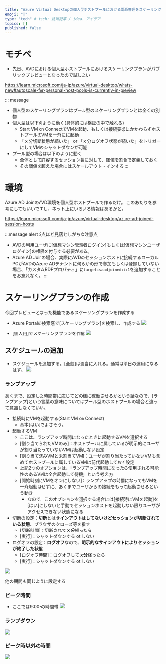 ```yaml
---
title: "Azure Virtual Desktopの個人型ホストプールにおける電源管理をスケーリングプランにより実現する"
emoji: "💬"
type: "tech" # tech: 技術記事 / idea: アイデア
topics: []
published: false
---
```

# モチベ
- 先日、AVDにおける個人型ホストプールにおけるスケーリングプランがパブリックプレビューとなったので試したい

https://learn.microsoft.com/ja-jp/azure/virtual-desktop/whats-new#autoscale-for-personal-host-pools-is-currently-in-preview

::: message
- 個人型のスケーリングプランはプール型のスケーリングプランとは全くの別物
- 個人型は以下のように動く(具体的には検証の中で触れる)
    - Start VM on ConnectでVMを起動、もしくは接続要求にかかわらずホストプールのVMを一斉にに起動
    - 「ｘ分切断状態が続いた」 or 「ｘ分ログオフ状態が続いた」をトリガーにしてVMのシャットダウンが可能
- プール型の場合は以下のように動く
    - 全体として許容するセッション数に対して、閾値を割合で定義しておく
    - その閾値を超えた場合にはスケールアウト・インする
:::

# 環境
Azure AD JoinのAVD環境を個人型ホストプールで作るだけ。
このあたりを参考にしてもいいですし、ネット上にいろいろ情報はあるかと。

https://learn.microsoft.com/ja-jp/azure/virtual-desktop/azure-ad-joined-session-hosts

:::message alert
2点ほど見落としがちな注意点
- AVDの利用ユーザに[仮想マシン管理者ログイン]もしくは[仮想マシンユーザログイン]の権限を付与する必要がある。
- Azure AD Joinの場合、実際にAVDのセッションホストに接続するローカルPCがAVDのAzure ADテナントに何らかの形で参加もしくは登録していない場合、「カスタムRDPプロパティ」に`targetisaadjoined:i:1`を追加することをお忘れなく。
:::

# スケーリングプランの作成
今回プレビューとなった機能であるスケーリングプランを作成する
- Azure Portalの検索窓で[スケーリングプラン]を検索し、作成する
![](/images/20230803-avd-personal-scaling/01.png)

- [個人用]でスケーリングプランを作成
![](/images/20230803-avd-personal-scaling/02.png)

## スケジュールの追加
- スケジュールを追加する。[全般]は適当に入れる。通常は平日の運用になるはず。
![](/images/20230803-avd-personal-scaling/03.png)

### ランプアップ
あくまで、設定した時間帯に応じてどの様に稼働させるかという話なので、[ランプアップ]という言葉の意味についてはプール型のホストプールの場合と違って意識しなくていい。
- 接続時にVMを起動する(Start VM on Connect)
    - 基本[はい]でよさそう。
- 起動するVM
    - ここは、ランプアップ時間になったときに起動するVMを選択する
    - [割り当てられたVMのみ]：ホストプールに属しているが明示的にユーザが割り当たっていないVMは起動しない設定
    - [割り当て済みVMと未割当てVM]：ユーザが割り当たっていないVMも含めてホストプールに属しているVMは前代起動しておく設定
    - 上記2つのオプションは、「ランプアップ時間になったら使用される可能性のあるVMは全台起動して待機」という考え方
    - [開始時刻にVMをオンにしない]：ランプアップの時間になってもVMを一斉起動はせずに、あくまでユーザからの接続をもって起動させるという動き
        - なので、このオプションを選択する場合には[接続時にVMを起動]を[はい]にしないと手動でセッションホストを起動しない限りユーザがアクセスできない状態になる
- 切断の設定：**切断**とは**サインアウトはしてないけどセッションが切断されている状態**、ブラウザのクローズ等を指す
    - [切断時間]：切断されて**ｘ分**経ったら
    - [実行]：シャットダウンする ot しない
- ログオフの設定：**ログオフ**なので、**明示的なサインアウトによりセッションが終了した状態**
    - [ログオフ時間]：ログオフして**ｘ分**経ったら
    - [実行]：シャットダウンする ot しない

![](/images/20230803-avd-personal-scaling/04.png)

他の期間も同じように設定する
### ピーク時間
- ここでは9:00-の時間帯
![](/images/20230803-avd-personal-scaling/05.png)

### ランプダウン

![](/images/20230803-avd-personal-scaling/07.png)

### ピーク時以外の時間
![](/images/20230803-avd-personal-scaling/08.png)
